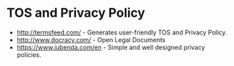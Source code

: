 # TOS and Privacy Policy
* http://termsfeed.com/ - Generates user-friendly TOS and Privacy Policy.
* http://www.docracy.com/ - Open Legal Documents
* https://www.iubenda.com/en - Simple and well designed privacy policies.
